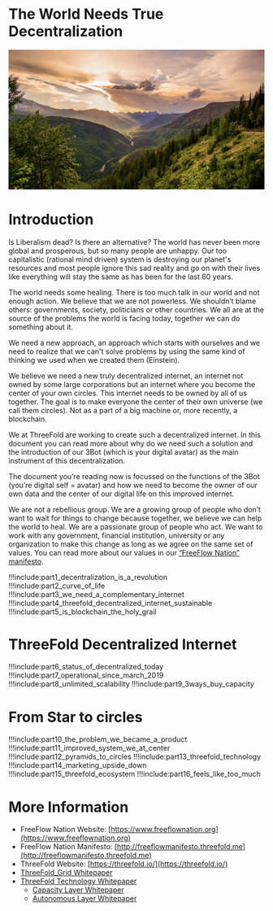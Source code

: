 # The World Needs True Decentralization

![alt_text](img/theworld.jpg)

# Introduction

Is Liberalism dead? Is there an alternative? The world has never been more global and prosperous, but so many people are unhappy. Our too capitalistic (rational mind driven) system is destroying our planet's resources and most people ignore this sad reality and go on with their lives like everything will stay the same as has been for the last 60 years.

The world needs some healing. There is too much talk in our world and not enough action. We believe that we are not powerless. We shouldn’t blame others: governments, society, politicians or other countries. We all are at the source of the problems the world is facing today, together we can do something about it.

We need a new approach, an approach which starts with ourselves and we need to realize that we can't solve problems by using the same kind of thinking we used when we created them (Einstein).

We believe we need a new truly decentralized internet, an internet not owned by some large corporations but an internet where you become the center of your own circles. This internet needs to be owned by all of us together. The goal is to make everyone the center of their own universe (we call them circles). Not as a part of a big machine or, more recently, a blockchain.

We at ThreeFold are working to create such a decentralized internet. In this document you can read more about why do we need such a solution and the introduction of our 3Bot (which is your digital avatar) as the main instrument of this decentralization.

The document you’re reading now is focussed on the functions of the 3Bot (you’re digital self = avatar) and how we need to become the owner of our own data and the center of our digital life on this improved internet.

We are not a rebellious group. We are a growing group of people who don’t want to wait for things to change because together, we believe we can help the world to heal. We are a passionate group of people who act. We want to work with any government, financial institution, university or any organization to make this change as long as we agree on the same set of values. You can read more about our values in our [“FreeFlow Nation” manifesto](https://docs.google.com/document/d/1q4R8LCF6oasrrJMe8hsu2yLjtAKYVseuLjpOyyMYEHg/edit).

!!!include:part1_decentralization_is_a_revolution
!!!include:part2_curve_of_life
!!!include:part3_we_need_a_complementary_internet
!!!include:part4_threefold_decentralized_internet_sustainable
!!!include:part5_is_blockchain_the_holy_grail

# ThreeFold Decentralized Internet

!!!include:part6_status_of_decentralized_today
!!!include:part7_operational_since_march_2019
!!!include:part8_unlimited_scalability
!!!include:part9_3ways_buy_capacity

# From Star to circles

!!!include:part10_the_problem_we_became_a_product
!!!include:part11_improved_system_we_at_center
!!!include:part12_pyramids_to_circles
!!!include:part13_threefold_technology
!!!include:part14_marketing_upside_down
!!!include:part15_threefold_ecosystem
!!!include:part16_feels_like_too_much

# More Information

- FreeFlow Nation Website: [https://www.freeflownation.org](https://www.freeflownation.org)
- FreeFlow Nation Manifesto: [http://freeflowmanifesto.threefold.me](http://freeflowmanifesto.threefold.me)
- ThreeFold Website: [https://threefold.io/](https://threefold.io/)
- [ThreeFold_Grid Whitepaper](whitepaper_update) 
- [ThreeFold Technology Whitepaper](autonomous_layer_whitepaper)
  - [Capacity Layer Whitepaper](capacity_layer)
  - [Autonomous Layer Whitepaper](autonomous_layer)